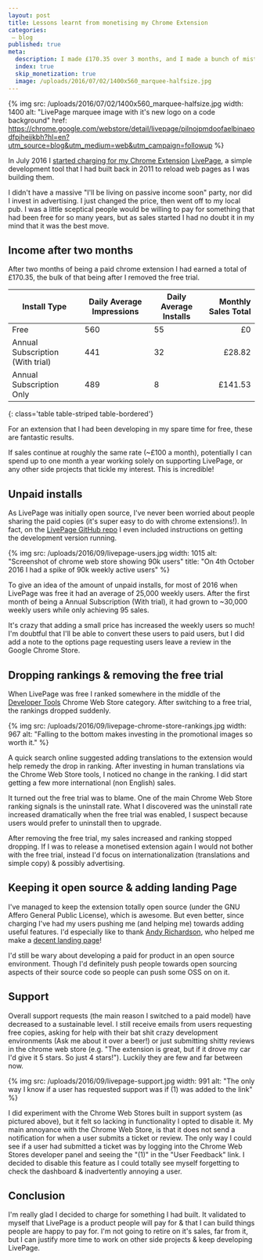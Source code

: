 ```yaml
---
layout: post
title: Lessons learnt from monetising my Chrome Extension
categories:
 – blog
published: true
meta:
  description: I made £170.35 over 3 months, and I made a bunch of mistakes along the way!
  index: true
  skip_monetization: true
  image: /uploads/2016/07/02/1400x560_marquee-halfsize.jpg
---
```


{% img src: /uploads/2016/07/02/1400x560_marquee-halfsize.jpg width: 1400 alt: "LivePage marquee image with it's new logo on a code background" href: https://chrome.google.com/webstore/detail/livepage/pilnojpmdoofaelbinaeodfpjheijkbh?hl=en?utm_source=blog&utm_medium=web&utm_campaign=followup %}

In July 2016 I [started charging for my Chrome Extension](/2016/07/03/why-im-charging-for-livepage.html) [LivePage](https://chrome.google.com/webstore/detail/livepage/pilnojpmdoofaelbinaeodfpjheijkbh?hl=en?utm_source=blog&utm_medium=web&utm_campaign=followup), a simple development tool that I had built back in 2011 to reload web pages as I was building them. 

I didn't have a massive "I'll be living on passive income soon" party, nor did I invest in advertising. I just changed the price, then went off to my local pub. I was a little sceptical people would be willing to pay for something that had been free for so many years, but as sales started I had no doubt it in my mind that it was the best move.

## Income after two months

After two months of being a paid chrome extension I had earned a total of £170.35, the bulk of that being after I removed the free trial.

| Install Type                     | Daily Average Impressions | Daily Average Installs | Monthly Sales Total |
| -------------------------------- | ------------------------- | ---------------------- | ------------------: |
| Free                             | 560                       | 55                     | £0                  |
| Annual Subscription (With trial) | 441                       | 32                     | £28.82              |
| Annual Subscription Only         | 489                       | 8                      | £141.53             |
{: class='table table-striped table-bordered'}

For an extension that I had been developing in my spare time for free, these are fantastic results. 

If sales continue at roughly the same rate (~£100 a month), potentially I can spend up to one month a year working solely on supporting LivePage, or any other side projects that tickle my interest. This is incredible!

## Unpaid installs

As LivePage was initially open source, I've never been worried about people sharing the paid copies (it's super easy to do with chrome extensions!). In fact, on the [LivePage GitHub repo](https://github.com/MikeRogers0/LivePage#running-development-version-in-chrome) I even included instructions on getting the development version running.

{% img src: /uploads/2016/09/livepage-users.jpg width: 1015 alt: "Screenshot of chrome web store showing 90k users" title: "On 4th October 2016 I had a spike of 90k weekly active users" %}

To give an idea of the amount of unpaid installs, for most of 2016 when LivePage was free it had an average of 25,000 weekly users. After the first month of being a Annual Subscription (With trial), it had grown to ~30,000 weekly users while only achieving 95 sales.

It's crazy that adding a small price has increased the weekly users so much! I'm doubtful that I'll be able to convert these users to paid users, but I did add a note to the  options page requesting users leave a review in the Google Chrome Store.

## Dropping rankings & removing the free trial

When LivePage was free I ranked somewhere in the middle of the [Developer Tools](https://chrome.google.com/webstore/category/ext/11-web-development?_feature=4stars) Chrome Web Store category. After switching to a free trial, the rankings dropped suddenly. 

{% img src: /uploads/2016/09/livepage-chrome-store-rankings.jpg width: 967 alt: "Falling to the bottom makes investing in the promotional images so worth it." %}

A quick search online suggested adding translations to the extension would help remedy the drop in ranking. After investing in human translations via the Chrome Web Store tools, I noticed no change in the ranking. I did start getting a few more international (non English) sales.

It turned out the free trial was to blame. One of the main Chrome Web Store ranking signals is the uninstall rate. What I discovered was the uninstall rate increased dramatically when the free trial was enabled, I suspect because users would prefer to uninstall then to upgrade.

After removing the free trial, my sales increased and ranking stopped dropping. If I was to release a monetised extension again I would not bother with the free trial, instead I'd focus on internationalization (translations and simple copy) & possibly advertising.

## Keeping it open source & adding landing Page

I've managed to keep the extension totally open source (under the GNU Affero General Public License), which is awesome. But even better, since charging I've had my users pushing me (and helping me) towards adding useful features. I'd especially like to thank [Andy Richardson](https://github.com/andyrichardson), who helped me make a [decent landing page](https://livepage.mikerogers.io/)! 

I'd still be wary about developing a paid for product in an open source environment. Though I'd definitely push people towards open sourcing aspects of their source code so people can push some OSS on on it.

## Support 

Overall support requests (the main reason I switched to a paid model) have decreased to a sustainable level. I still receive emails from users requesting free copies, asking for help with their bat shit crazy development environments (Ask me about it over a beer!) or just submitting shitty reviews in the chrome web store (e.g. "The extension is great, but if it drove my car I'd give it 5 stars. So just 4 stars!"). Luckily they are few and far between now.

{% img src: /uploads/2016/09/livepage-support.jpg width: 991 alt: "The only way I know if a user has requested support was if (1) was added to the link" %}

I did experiment with the Chrome Web Stores built in support system (as pictured above), but it felt so lacking in functionality I opted to disable it. 
My main annoyance with the Chrome Web Store, is that it does not send a notification for when a user submits a ticket or review. The only way I could see if a user had submitted a ticket was by logging into the Chrome Web Stores developer panel and seeing the "(1)" in the "User Feedback" link. I decided to disable this feature as I could totally see myself forgetting to check the dashboard & inadvertently annoying a user.

## Conclusion

I'm really glad I decided to charge for something I had built. It validated to myself that LivePage is a product people will pay for & that I can build things people are happy to pay for. I'm not going to retire on it's sales, far from it, but I can justify more time to work on other side projects & keep developing LivePage.
